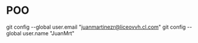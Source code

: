 # POO


git config --global user.email "juanmartinezr@liceovvh.cl.com"
  git config --global user.name "JuanMrt"